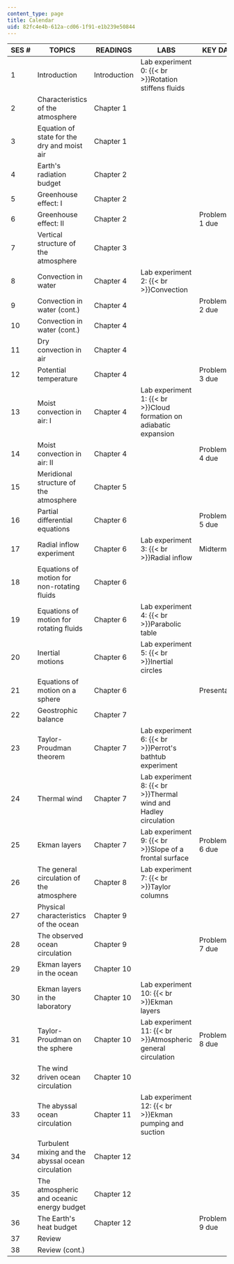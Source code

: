 ```yaml
---
content_type: page
title: Calendar
uid: 82fc4e4b-612a-cd06-1f91-e1b239e50844
---
```


| SES # | TOPICS | READINGS | LABS | KEY DATES |
| --- | --- | --- | --- | --- |
| 1 | Introduction | Introduction | Lab experiment 0:  {{< br >}}Rotation stiffens fluids | &nbsp; |
| 2 | Characteristics of the atmosphere | Chapter 1 | &nbsp; |
| 3 | Equation of state for the dry and moist air | Chapter 1 | &nbsp; |
| 4 | Earth's radiation budget | Chapter 2 | &nbsp; |
| 5 | Greenhouse effect: I | Chapter 2 | &nbsp; |
| 6 | Greenhouse effect: II | Chapter 2 | &nbsp; | Problem set 1 due |
| 7 | Vertical structure of the atmosphere | Chapter 3 | &nbsp; |
| 8 | Convection in water | Chapter 4 | Lab experiment 2:  {{< br >}}Convection | &nbsp; |
| 9 | Convection in water (cont.) | Chapter 4 | &nbsp; | Problem set 2 due |
| 10 | Convection in water (cont.) | Chapter 4 | &nbsp; |
| 11 | Dry convection in air | Chapter 4 | &nbsp; |
| 12 | Potential temperature | Chapter 4 | &nbsp; | Problem set 3 due |
| 13 | Moist convection in air: I | Chapter 4 | Lab experiment 1:  {{< br >}}Cloud formation on adiabatic expansion | &nbsp; |
| 14 | Moist convection in air: II | Chapter 4 | &nbsp; | Problem set 4 due |
| 15 | Meridional structure of the atmosphere | Chapter 5 | &nbsp; |
| 16 | Partial differential equations | Chapter 6 | &nbsp; | Problem set 5 due |
| 17 | Radial inflow experiment | Chapter 6 | Lab experiment 3:  {{< br >}}Radial inflow | Midterm due |
| 18 | Equations of motion for non-rotating fluids | Chapter 6 | &nbsp; |
| 19 | Equations of motion for rotating fluids | Chapter 6 | Lab experiment 4:  {{< br >}}Parabolic table | &nbsp; |
| 20 | Inertial motions | Chapter 6 | Lab experiment 5:  {{< br >}}Inertial circles | &nbsp; |
| 21 | Equations of motion on a sphere | Chapter 6 | &nbsp; | Presentations |
| 22 | Geostrophic balance | Chapter 7 | &nbsp; |
| 23 | Taylor-Proudman theorem | Chapter 7 | Lab experiment 6:  {{< br >}}Perrot's bathtub experiment | &nbsp; |
| 24 | Thermal wind | Chapter 7 | Lab experiment 8:  {{< br >}}Thermal wind and Hadley circulation | &nbsp; |
| 25 | Ekman layers | Chapter 7 | Lab experiment 9:  {{< br >}}Slope of a frontal surface | Problem set 6 due |
| 26 | The general circulation of the atmosphere | Chapter 8 | Lab experiment 7:  {{< br >}}Taylor columns | &nbsp; |
| 27 | Physical characteristics of the ocean | Chapter 9 | &nbsp; |
| 28 | The observed ocean circulation | Chapter 9 | &nbsp; | Problem set 7 due |
| 29 | Ekman layers in the ocean | Chapter 10 | &nbsp; |
| 30 | Ekman layers in the laboratory | Chapter 10 | Lab experiment 10:  {{< br >}}Ekman layers | &nbsp; |
| 31 | Taylor-Proudman on the sphere | Chapter 10 | Lab experiment 11:  {{< br >}}Atmospheric general circulation | Problem set 8 due |
| 32 | The wind driven ocean circulation | Chapter 10 | &nbsp; |
| 33 | The abyssal ocean circulation | Chapter 11 | Lab experiment 12:  {{< br >}}Ekman pumping and suction | &nbsp; |
| 34 | Turbulent mixing and the abyssal ocean circulation | Chapter 12 | &nbsp; |
| 35 | The atmospheric and oceanic energy budget | Chapter 12 | &nbsp; |
| 36 | The Earth's heat budget | Chapter 12 | &nbsp; | Problem set 9 due |
| 37 | Review | &nbsp; |
| 38 | Review (cont.) | &nbsp; |